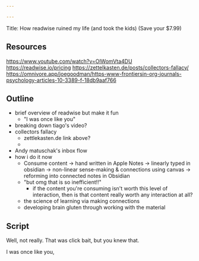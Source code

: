 ```yaml
---

---
```

Title: How readwise ruined my life (and took the kids) (Save your $7.99)


## Resources
https://www.youtube.com/watch?v=OlWomVta4DU
https://readwise.io/pricing
https://zettelkasten.de/posts/collectors-fallacy/
https://omnivore.app/joegoodman/https-www-frontiersin-org-journals-psychology-articles-10-3389-f-18db9aaf766
## Outline
- brief overview of readwise but make it fun
	- "I was once like you"
- breaking down tiago's video?
- collectors fallacy
	- zettlekasten.de link above?
	- 
- Andy matuschak's inbox flow
- how i do it now
	- Consume content -> hand written in Apple Notes -> linearly typed in obsidian -> non-linear sense-making & connections using canvas -> reforming into connected notes in Obsidian
	- "but omg that is so inefficient!!"
		- if the content you're consuming isn't worth this level of interaction, then is that content really worth any interaction at all?
	- the science of learning via making connections
	- developing brain gluten through working with the material


## Script
Well, not really. That was click bait, but you knew that. 

I was once like you, 